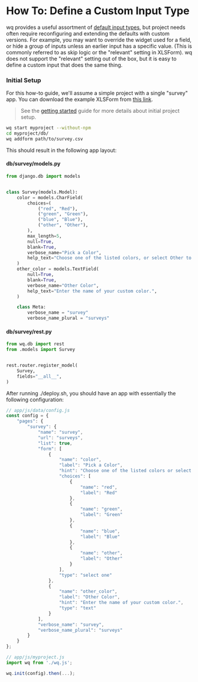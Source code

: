 # How To: Define a Custom Input Type

wq provides a useful assortment of [default input types][input types], but project needs often require reconfiguring and extending the defaults with custom versions.  For example, you may want to override the widget used for a field, or hide a group of inputs unless an earlier input has a specific value.  (This is commonly referred to as skip logic or the "relevant" setting in XLSForm).  wq does not support the "relevant" setting out of the box, but it is easy to define a custom input that does the same thing.

### Initial Setup

For this how-to guide, we'll assume a simple project with a single "survey" app.  You can download the example XLSForm from [this link][survey.csv].

> See the [getting started][setup] guide for more details about initial project setup.

```bash
wq start myproject --without-npm
cd myproject/db/
wq addform path/to/survey.csv
```

This should result in the following app layout:
#### db/survey/models.py
```python
from django.db import models


class Survey(models.Model):
    color = models.CharField(
        choices=(
            ("red", "Red"),
            ("green", "Green"),
            ("blue", "Blue"),
            ("other", "Other"),
        ),
        max_length=5,
        null=True,
        blank=True,
        verbose_name="Pick a Color",
        help_text="Choose one of the listed colors, or select Other to pick your own.",
    )
    other_color = models.TextField(
        null=True,
        blank=True,
        verbose_name="Other Color",
        help_text="Enter the name of your custom color.",
    )

    class Meta:
        verbose_name = "survey"
        verbose_name_plural = "surveys"

```

#### db/survey/rest.py
```python
from wq.db import rest
from .models import Survey


rest.router.register_model(
    Survey,
    fields="__all__",
)
```

After running ./deploy.sh, you should have an app with essentially the following configuration:

```js
// app/js/data/config.js
const config = {
    "pages": {
        "survey": {
            "name": "survey",
            "url": "surveys",
            "list": true,
            "form": [
                {
                    "name": "color",
                    "label": "Pick a Color",
                    "hint": "Choose one of the listed colors or select Other to pick your own.",
                    "choices": [
                        {
                            "name": "red",
                            "label": "Red"
                        },
                        {
                            "name": "green",
                            "label": "Green"
                        },
                        {
                            "name": "blue",
                            "label": "Blue"
                        },
                        {
                            "name": "other",
                            "label": "Other"
                        }
                    ],
                    "type": "select one"
                },
                {
                    "name": "other_color",
                    "label": "Other Color",
                    "hint": "Enter the name of your custom color.",
                    "type": "text"
                }
            ],
            "verbose_name": "survey",
            "verbose_name_plural": "surveys"
        }
    }
};

// app/js/myproject.js
import wq from './wq.js';

wq.init(config).then(...);
```

[input types]: ../overview/field-types.md
[setup]: ../overview/setup.md
[survey.csv]: ./define-a-custom-input-type/survey.csv
